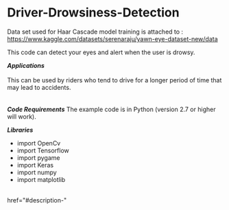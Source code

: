 # Driver-Drowsiness-Detection
Data set used for Haar Cascade model training is attached to : https://www.kaggle.com/datasets/serenaraju/yawn-eye-dataset-new/data

This code can detect your eyes and alert when the user is drowsy.

***Applications*** <br><br>
This can be used by riders who tend to drive for a longer period of time that may lead to accidents.
<br><br><br>
***Code Requirements***
The example code is in Python (version 2.7 or higher will work).

***Libraries***
<br>
<ul>
  <li>import OpenCv</li>
  <li>import Tensorflow</li>
  <li>import pygame</li>
  <li>import Keras</li>
  <li>import numpy</li>
  <li>import matplotlib</li>
</ul>
<br>
href="#description-"
